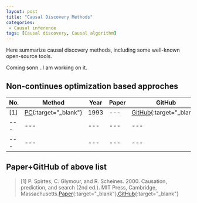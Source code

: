 ```yaml
---
layout: post
title: "Causal Discovery Methods"
categories:
 - Causal inference
tags: [Causal discovery, Causal algorithm]
---
```


Here summarize causal discovery methods, including some well-known open-source tools.

Coming sonn...I am working on it.

<!--more-->

## Non-continues optimization based approches

| No. | Method | Year | Paper | GitHub | Type | Sufficiency | Faithfulness | Acyclicity | Output | 
| --- | --- | --- | --- | --- | --- | --- |--- | --- |--- |
| [1] | [PC](https://www.researchgate.net/publication/242448131_Causation_Prediction_and_Search){:target="_blank"} | 1993 | --- | [GitHub](https://github.com/keiichishima/pcalg){:target="_blank"} | contraint | Yes | Yes | No | CPDAG |
| --- | --- | --- | --- |--- | --- | --- | --- | --- |--- |
| --- | --- | --- | --- |--- | --- | --- | --- | --- |--- |

## Paper+GitHub of above list
> [1] P. Spirtes, C. Glymour, and R. Scheines. 2000. Causation, prediction, and search (2nd ed.). MIT Press, Cambridge,
Massachusetts.[Paper](https://www.researchgate.net/publication/242448131_Causation_Prediction_and_Search){:target="_blank"},[GitHub](https://github.com/keiichishima/pcalg){:target="_blank"}

<!--
One of the rewards of switching my website to [Jekyll](http://jekyllrb.com/) is the
ability to support **MathJax**, which means I can write LaTeX-like equations that get
nicely displayed in a web browser, like this one \\( \sqrt{\frac{n!}{k!(n-k)!}} \\) or
this one \\( x^2 + y^2 = r^2 \\).

[//]: # (哈哈我是注释，不会在浏览器中显示。)
[//]: ``` shift+@

![插入一张本地图片](/assets/images/XXXXXX.png)

## heading line

[MarkDown 中使用 LaTeX 数学式](https://www.cnblogs.com/nowgood/p/latexstart.html){:target="_blank"}

file is: ```markdown: redcarpet```

<cite>cite</cite>.

## Table

| Table Header 1 | Table Header 2 | Table Header 3 |
| --- | --- | --- |
| Division 1 | Division 2 | Division 3 |
| Division 1 | Division 2 | Division 3 |
| Division 1 | Division 2 | Division 3 |

## Misc Stuff - abbr, acronym, sub, sup, etc.

Lorem <sup>superscript</sup> dolor <sub>subscript</sub> 


{% highlight r %}
$$a^2 + b^2 = c^2$$
{% endhighlight %}


{% highlight r %}
<script type="text/x-mathjax-config">
MathJax.Hub.Config({
  tex2jax: {
    inlineMath: [['$','$'], ['\\(','\\)']],
    processEscapes: true
  }
});
</script>
<script src="https://cdn.mathjax.org/mathjax/latest/MathJax.js?config=TeX-AMS-MML_HTMLorMML" type="text/javascript"></script>
{% endhighlight %}

-->
